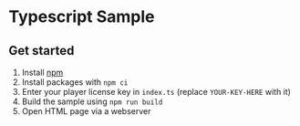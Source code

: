 # Typescript Sample

## Get started

1) Install [npm](https://www.npmjs.com/get-npm)
2) Install packages with `npm ci`
3) Enter your player license key in `index.ts` (replace `YOUR-KEY-HERE` with it)
4) Build the sample using `npm run build`
5) Open HTML page via a webserver